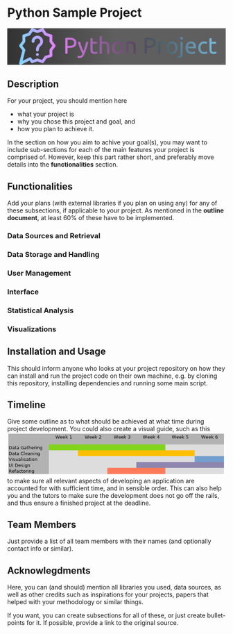 # Python Sample Project

![A fun little logo to boost engagement.](banner.png)

## Description

For your project, you should mention here

- what your project is
- why you chose this project and goal, and
- how you plan to achieve it.

In the section on how you aim to achive your goal(s), you may want to include sub-sections for each of the main features your project is comprised of.
However, keep this part rather short, and preferably move details into the __functionalities__ section.

## Functionalities

Add your plans (with external libraries if you plan on using any) for any of these subsections, if applicable to your project.
As mentioned in the **outline document**, at least 60% of these have to be implemented.

### Data Sources and Retrieval

### Data Storage and Handling

### User Management

### Interface

### Statistical Analysis

### Visualizations

## Installation and Usage

This should inform anyone who looks at your project repository on how they can install and run the project code on their own machine, e.g. by cloning this repository, installing dependencies and running some main script.

## Timeline

Give some outline as to what should be achieved at what time during project development.
You could also create a visual guide, such as this
![An example schedule](schedule.png)
to make sure all relevant aspects of developing an application are accounted for with sufficient time, and in sensible order.
This can also help you and the tutors to make sure the development does not go off the rails, and thus ensure a finished project at the deadline.

## Team Members

Just provide a list of all team members with their names (and optionally contact info or similar).

## Acknowlegdments

Here, you can (and should) mention all libraries you used, data sources, as well as other credits such as inspirations for your projects, papers that helped with your methodology or similar things.

If you want, you can create subsections for all of these, or just create bullet-points for it. If possible, provide a link to the original source.
